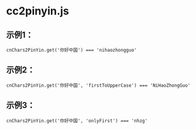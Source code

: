 # cc2pinyin.js

## 示例1：

```
cnChars2PinYin.get('你好中国') === 'nihaozhongguo'
```


## 示例2：

```
cnChars2PinYin.get('你好中国', 'firstToUpperCase') === 'NiHaoZhongGuo'
```


## 示例3：

```
cnChars2PinYin.get('你好中国', 'onlyFirst') === 'nhzg'
```
